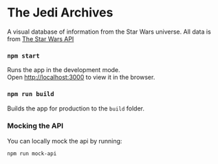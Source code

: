 # The Jedi Archives

A visual database of information from the Star Wars universe. All data is from [The Star Wars API](https://swapi.co/)

### `npm start`

Runs the app in the development mode.<br />
Open [http://localhost:3000](http://localhost:3000) to view it in the browser.

### `npm run build`

Builds the app for production to the `build` folder.<br />

### Mocking the API

You can locally mock the api by running:

`npm run mock-api`
